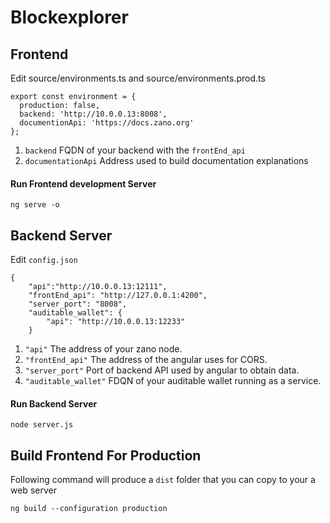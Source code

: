 # Blockexplorer

## Frontend

Edit source/environments.ts and source/environments.prod.ts

```
export const environment = {
  production: false,
  backend: 'http://10.0.0.13:8008',
  documentionApi: 'https://docs.zano.org'
};
```

1. `backend` FQDN of your backend with the `frontEnd_api`
2. `documentationApi` Address used to build documentation explanations

#### Run Frontend development Server

```
ng serve -o
```

## Backend Server

Edit `config.json`

```
{
    "api":"http://10.0.0.13:12111",
    "frontEnd_api": "http://127.0.0.1:4200",
    "server_port": "8008",
    "auditable_wallet": {
        "api": "http://10.0.0.13:12233"
    }
```

1. `"api"` The address of your zano node.
2. `"frontEnd_api"` The address of the angular uses for CORS.
3. `"server_port"` Port of backend API used by angular to obtain data.
4. `"auditable_wallet"` FDQN of your auditable wallet running as a service.

#### Run Backend Server

```
node server.js
```

## Build Frontend For Production

Following command will produce a `dist` folder that you can copy to your a web server

```
ng build --configuration production
```
